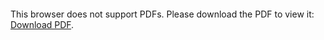 <object data="christ-in-song/CIS1908pdfs/886.pdf" type="application/pdf" width="100%" height="1024px">
    <embed src="christ-in-song/CIS1908pdfs/886.pdf">
        <p>This browser does not support PDFs. Please download the PDF to view it: <a href="christ-in-song/CIS1908pdfs/886.pdf">Download PDF</a>.</p>
    </embed>
</object>
